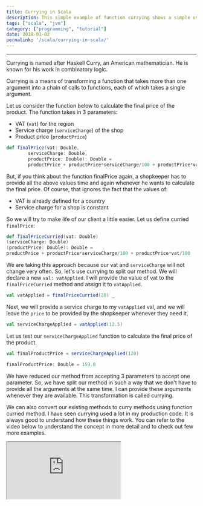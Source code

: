 ```yaml
---
title: Currying in Scala
description: This simple example of function currying shows a simple use case as well as code snippets to show how function currying saves time. This quick hands-on example of currying, article shows a simple use case as well as code snippets to show how currying can save time.
tags: ["scala", "jvm"]
category: ["programming", "tutorial"]
date: 2018-01-02
permalink: '/scala/currying-in-scala/'
---
```


<hr>
Currying is named after Haskell Curry, an American mathematician. He is known for his work in combinatory logic.

Currying is a means of transforming a function that takes more than one argument into a chain of calls to functions, each of which takes a single argument.

Let us consider the function below to calculate the final price of the product. The function takes in 3 parameters:

* VAT (`vat`) for the region
* Service charge (`serviceCharge`) of the shop
* Product price (`productPrice`)

```scala
def finalPrice(vat: Double,
        serviceCharge: Double,
        productPrice: Double): Double =
        productPrice + productPrice*serviceCharge/100 + productPrice*vat/100
```

But, if you think about the function finalPrice again, a shopkeeper has to provide all the above values time and again whenever he wants to calculate the final price. Of course, that ignores the fact that the values of:

* VAT is already defined for a country
* Service charge for a shop is constant

So we will try to make life of our client a little easier. Let us define curried `finalPrice`:
```scala
def finalPriceCurried(vat: Double)
(serviceCharge: Double)
(productPrice: Double): Double = 
productPrice + productPrice*serviceCharge/100 + productPrice*vat/100
```

We are taking this approach because our vat and `serviceCharge` will not change very often. So, let's use currying to split our method. We will declare a new `val: vatApplied`. I will provide the value of vat to the `finalPriceCurried` method and assign it to `vatApplied`.

```scala
val vatApplied = finalPriceCurried(20) _
```

Next, we will provide a service charge to my `vatApplied` val, and we will leave the `price` to be provided by the shopkeeper whenever they need it.

```scala
val serviceChargeApplied = vatApplied(12.5)
```

Let us test our `serviceChargeApplied` function to calculate the final price of the product.

```scala
val finalProductPrice = serviceChargeApplied(120)

finalProductPrice: Double = 159.0
```
We have reduced our method from accepting 3 parameters to accept one parameter. So, we have split our method in such a way that we don't have to provide all the arguments at the same time. I can provide these arguments whenever they are available. This transformation is called currying.

We can also convert our existing methods to curry methods using function curried method. I have seen currying used a lot in my production code. It is always good to understand how these things work. You can refer to the video below to understand the concept in more detail and to check out few more examples.

<iframe src="https://www.youtube.com/embed/txNAZXPSbiE"></iframe>
